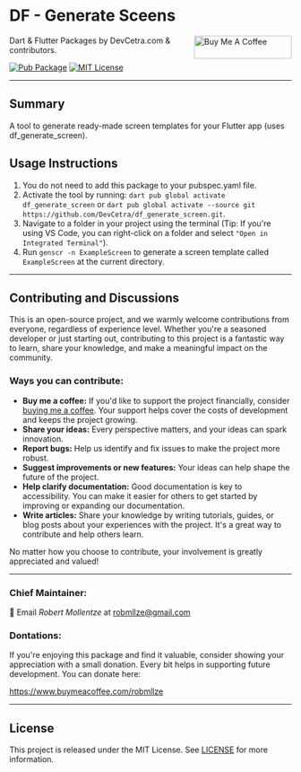# DF - Generate Sceens

<a href="https://www.buymeacoffee.com/robmllze" target="_blank"><img align="right" src="https://cdn.buymeacoffee.com/buttons/default-orange.png" alt="Buy Me A Coffee" height="41" width="174"></a>

Dart & Flutter Packages by DevCetra.com & contributors.

[![Pub Package](https://img.shields.io/pub/v/df_generate_screen.svg)](https://pub.dev/packages/df_generate_screen)
[![MIT License](https://img.shields.io/badge/License-MIT-blue.svg)](https://raw.githubusercontent.com/robmllze/df_generate_screen/main/LICENSE)

---

## Summary

A tool to generate ready-made screen templates for your Flutter app (uses df_generate_screen).

## Usage Instructions

1. You do not need to add this package to your pubspec.yaml file.
2. Activate the tool by running: `dart pub global activate df_generate_screen` or `dart pub global activate --source git https://github.com/DevCetra/df_generate_screen.git`.
3. Navigate to a folder in your project using the terminal (Tip: If you're using VS Code, you can right-click on a folder and select `"Open in Integrated Terminal"`).
4. Run `genscr -n ExampleScreen` to generate a screen template called `ExampleScreen` at the current directory.

---

## Contributing and Discussions

This is an open-source project, and we warmly welcome contributions from everyone, regardless of experience level. Whether you're a seasoned developer or just starting out, contributing to this project is a fantastic way to learn, share your knowledge, and make a meaningful impact on the community.

### Ways you can contribute:

- **Buy me a coffee:** If you'd like to support the project financially, consider [buying me a coffee](https://www.buymeacoffee.com/robmllze). Your support helps cover the costs of development and keeps the project growing.
- **Share your ideas:** Every perspective matters, and your ideas can spark innovation.
- **Report bugs:** Help us identify and fix issues to make the project more robust.
- **Suggest improvements or new features:** Your ideas can help shape the future of the project.
- **Help clarify documentation:** Good documentation is key to accessibility. You can make it easier for others to get started by improving or expanding our documentation.
- **Write articles:** Share your knowledge by writing tutorials, guides, or blog posts about your experiences with the project. It's a great way to contribute and help others learn.

No matter how you choose to contribute, your involvement is greatly appreciated and valued!

---

### Chief Maintainer:

📧 Email _Robert Mollentze_ at robmllze@gmail.com

### Dontations:

If you're enjoying this package and find it valuable, consider showing your appreciation with a small donation. Every bit helps in supporting future development. You can donate here:

https://www.buymeacoffee.com/robmllze

---

## License

This project is released under the MIT License. See [LICENSE](https://raw.githubusercontent.com/robmllze/df_generate_screen/main/LICENSE) for more information.
